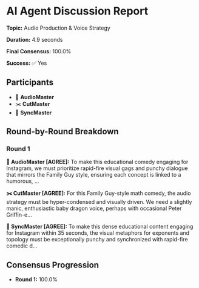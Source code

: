# AI Agent Discussion Report

**Topic:** Audio Production & Voice Strategy

**Duration:** 4.9 seconds

**Final Consensus:** 100.0%

**Success:** ✅ Yes

## Participants

- 🎵 **AudioMaster**
- ✂️ **CutMaster**
- 🎯 **SyncMaster**

## Round-by-Round Breakdown

### Round 1

**🎵 AudioMaster [AGREE]:** To make this educational comedy engaging for Instagram, we must prioritize rapid-fire visual gags and punchy dialogue that mirrors the Family Guy style, ensuring each concept is linked to a humorous, ...

**✂️ CutMaster [AGREE]:** For this Family Guy-style math comedy, the audio strategy must be hyper-condensed and visually driven. We need a slightly manic, enthusiastic baby dragon voice, perhaps with occasional Peter Griffin-e...

**🎯 SyncMaster [AGREE]:** To make this dense educational content engaging for Instagram within 35 seconds, the visual metaphors for exponents and topology must be exceptionally punchy and synchronized with rapid-fire comedic d...

## Consensus Progression

- **Round 1:** 100.0%
